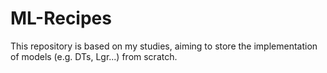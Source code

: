 # ML-Recipes
This repository is based on my studies, aiming to store the implementation of models (e.g. DTs, Lgr...) from scratch.
